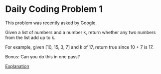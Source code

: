 # Daily Coding Problem 1 

This problem was recently asked by Google.

Given a list of numbers and a number k, return whether any two numbers from 
the list add up to k.

For example, given [10, 15, 3, 7] and k of 17, 
return true since 10 + 7 is 17.

Bonus: Can you do this in one pass?

[Explanation](https://www.jioneeu.com/#/DCP/eng-dcp-1/)
